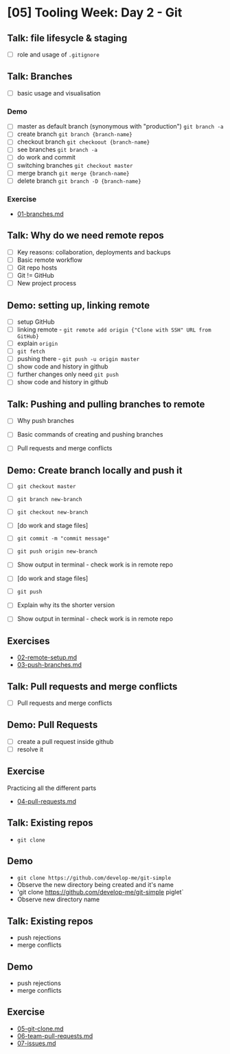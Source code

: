 # [05] Tooling Week: Day 2 - Git


## Talk: file lifesycle & staging
- [ ] role and usage of `.gitignore`

## Talk: Branches

- [ ] basic usage and visualisation

### Demo

- [ ] master as default branch (synonymous with "production") `git branch -a`
- [ ] create branch `git branch {branch-name}`
- [ ] checkout branch `git checkoout {branch-name}`
- [ ] see branches `git branch -a`
- [ ] do work and commit 
- [ ] switching branches `git checkout master`
- [ ] merge branch `git merge {branch-name}`
- [ ] delete branch `git branch -D {branch-name}`

### Exercise

- [01-branches.md](../challenges/02/01-branches.md)


## Talk: Why do we need remote repos

- [ ] Key reasons: collaboration, deployments and backups
- [ ] Basic remote workflow
- [ ] Git repo hosts
- [ ] Git != GitHub
- [ ] New project process

## Demo: setting up, linking remote

- [ ] setup GitHub
- [ ] linking remote - `git remote add origin {"Clone with SSH" URL from GitHub}`
- [ ] explain `origin`
- [ ] `git fetch`
- [ ] pushing there - `git push -u origin master`
- [ ] show code and history in github
- [ ] further changes only need `git push`
- [ ] show code and history in github

## Talk: Pushing and pulling branches to remote

- [ ] Why push branches
- [ ] Basic commands of creating and pushing branches
- [ ] Pull requests and merge conflicts

 
## Demo: Create branch locally and push it

- [ ] `git checkout master`
- [ ] `git branch new-branch`
- [ ] `git checkout new-branch`
- [ ] [do work and stage files]
- [ ] `git commit -m "commit message"`
- [ ] `git push origin new-branch`
- [ ] Show output in terminal - check work is in remote repo
- [ ] [do work and stage files]
- [ ] `git push` 
- [ ] Explain why its the shorter version
- [ ] Show output in terminal - check work is in remote repo


## Exercises

- [02-remote-setup.md](../challenges/02/02-remote-setup.md)
- [03-push-branches.md](../challenges/02/03-push-branches.md)


## Talk: Pull requests and merge conflicts
- [ ] Pull requests and merge conflicts


## Demo: Pull Requests

- [ ] create a pull request inside github
- [ ] resolve it

## Exercise

Practicing all the different parts

- [04-pull-requests.md](../challenges/02/04-pull-requests.md)


## Talk: Existing repos

- `git clone`


## Demo 

- `git clone https://github.com/develop-me/git-simple`
- Observe the new directory being created and it's name
- 'git clone https://github.com/develop-me/git-simple piglet`
- Observe new directory name


## Talk: Existing repos

- push rejections
- merge conflicts

## Demo 

- push rejections
- merge conflicts


## Exercise

- [05-git-clone.md](../challenges/02/05-git-clone.md)
- [06-team-pull-requests.md](../challenges/02/06-team-pull-requests.md)
- [07-issues.md](../challenges/02/07-issues.md)

